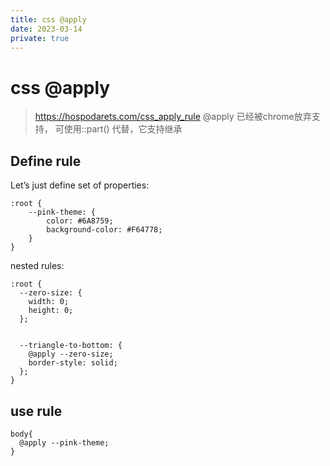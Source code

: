 ```yaml
---
title: css @apply
date: 2023-03-14
private: true
---
```

# css @apply
> https://hospodarets.com/css_apply_rule
@apply 已经被chrome放弃支持，
可使用::part() 代替，它支持继承
## Define  rule
Let’s just define set of properties:

    :root {
        --pink-theme: {
            color: #6A8759;
            background-color: #F64778;
        }
    }

nested rules:

    :root {
      --zero-size: {
        width: 0;
        height: 0;
      };
    
    
      --triangle-to-bottom: {
        @apply --zero-size;
        border-style: solid;
      };
    }

## use rule

    body{
      @apply --pink-theme;
    }